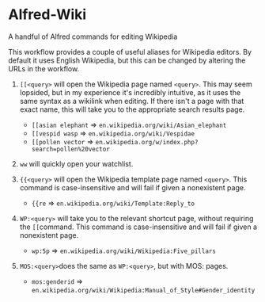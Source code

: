 # Alfred-Wiki
A handful of Alfred commands for editing Wikipedia

This workflow provides a couple of useful aliases for Wikipedia editors. By default it uses English Wikipedia, but this can be changed by altering the URLs in the workflow.


1. `[[<query>` will open the Wikipedia page named `<query>`. This may seem lopsided, but in my experience it's incredibly intuitive, as it uses the same syntax as a wikilink when editing. If there isn't a page with that exact name, this will take you to the appropriate search results page.
	- `[[asian elephant` => `en.wikipedia.org/wiki/Asian_elephant`
	- `[[vespid wasp` => `en.wikipedia.org/wiki/Vespidae`
	- `[[pollen vector` => `en.wikipedia.org/w/index.php?search=pollen%20vector`
	
2. `ww` will quickly open your watchlist.

3. `{{<query>` will open the Wikipedia template page named `<query>`. This command is case-insensitive and will fail if given a nonexistent page.
	- `{{re` => `en.wikipedia.org/wiki/Template:Reply_to`


4. `WP:<query>` will take you to the relevant shortcut page, without requiring the `[[`command. This command is case-insensitive and will fail if given a nonexistent page.
	- `wp:5p` => `en.wikipedia.org/wiki/Wikipedia:Five_pillars`

5. `MOS:<query>`does the same as `WP:<query>`, but with MOS: pages.
	- `mos:genderid` => `en.wikipedia.org/wiki/Wikipedia:Manual_of_Style#Gender_identity`
